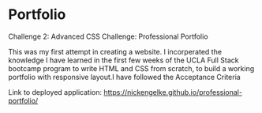 
# Portfolio


Challenge 2: Advanced CSS Challenge: Professional Portfolio


This was my first attempt in creating a website. I incorperated the knowledge I have learned in the first few weeks of the UCLA Full Stack bootcamp program to write HTML and CSS from scratch, to build a working portfolio with responsive layout.I have followed the Acceptance Criteria

Link to deployed application: https://nickengelke.github.io/professional-portfolio/
